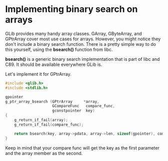 # Implementing binary search on arrays

GLib provides many handy array classes.
GArray, GByteArray, and GPtrArray cover most use cases for arrays.
However, you might notice they don't include a binary search function.
There is a pretty simple way to do this yourself, using the __bsearch()__ function from libc.

__bsearch()__ is a generic binary search implementation that is part of libc and C89.
It should be available everywhere GLib is.

Let's implement it for GPtrArray.

```c
#include <glib.h>
#include <stdlib.h>

gpointer
g_ptr_array_bsearch (GPtrArray     *array,
                     GCompareFunc   compare_func,
                     gconstpointer  key)
{
    g_return_if_fail(array);
    g_return_if_fail(compare_func);

    return bsearch(key, array->pdata, array->len, sizeof(gpointer), compare_func);
}
```

Keep in mind that your compare func will get the key as the first parameter and
the array member as the second.

